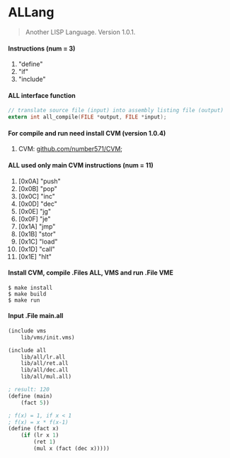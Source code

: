 # ALLang
> Another LISP Language. Version 1.0.1.

#### Instructions (num = 3)
1. "define"
2. "if"
3. "include"

#### ALL interface function
```c
// translate source file (input) into assembly listing file (output)
extern int all_compile(FILE *output, FILE *input);
```

#### For compile and run need install CVM (version 1.0.4)
1. CVM: [github.com/number571/CVM](https://github.com/number571/CVM);

#### ALL used only main CVM instructions (num = 11)
1.  [0x0A] "push"
2.  [0x0B] "pop"
3.  [0x0C] "inc"
4.  [0x0D] "dec"
5.  [0x0E] "jg"
6.  [0x0F] "je"
7.  [0x1A] "jmp"
8.  [0x1B] "stor"
9.  [0x1C] "load"
10. [0x1D] "call"
11. [0x1E] "hlt"

#### Install CVM, compile .Files ALL, VMS and run .File VME
```
$ make install
$ make build
$ make run
```

#### Input .File main.all
```scheme
(include vms
	lib/vms/init.vms)

(include all
	lib/all/lr.all
	lib/all/ret.all
	lib/all/dec.all
	lib/all/mul.all)

; result: 120
(define (main)
	(fact 5))

; f(x) = 1, if x < 1
; f(x) = x * f(x-1)
(define (fact x)
	(if (lr x 1) 
		(ret 1)
		(mul x (fact (dec x)))))
```
